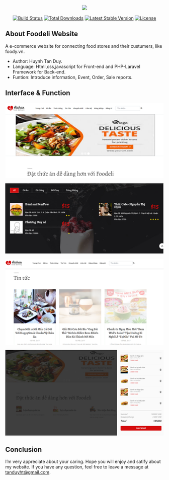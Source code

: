 <p align="center"><img src="https://laravel.com/assets/img/components/logo-laravel.svg"></p>

<p align="center">
<a href="https://travis-ci.org/laravel/framework"><img src="https://travis-ci.org/laravel/framework.svg" alt="Build Status"></a>
<a href="https://packagist.org/packages/laravel/framework"><img src="https://poser.pugx.org/laravel/framework/d/total.svg" alt="Total Downloads"></a>
<a href="https://packagist.org/packages/laravel/framework"><img src="https://poser.pugx.org/laravel/framework/v/stable.svg" alt="Latest Stable Version"></a>
<a href="https://packagist.org/packages/laravel/framework"><img src="https://poser.pugx.org/laravel/framework/license.svg" alt="License"></a>
</p>

## About Foodeli Website

A e-commerce website for connecting food stores and their custumers, like foody.vn.
- Author: Huynh Tan Duy.
- Language: Html,css,javascript for Front-end and PHP-Laravel Framework for Back-end.
- Funtion: Introduce information, Event, Order, Sale reports.

## Interface & Function

<p align="center"><img src="image/1.png"></p>
<p align="center"><img src="image/2.png"></p>
<p align="center"><img src="image/3.png"></p>
<p align="center"><img src="image/4.png"></p>


## Conclusion
I’m very appreciate about your caring. Hope you will enjoy and satify about my website. If you have any question, feel free to leave a message at tanduyht@gmail.com.
 




